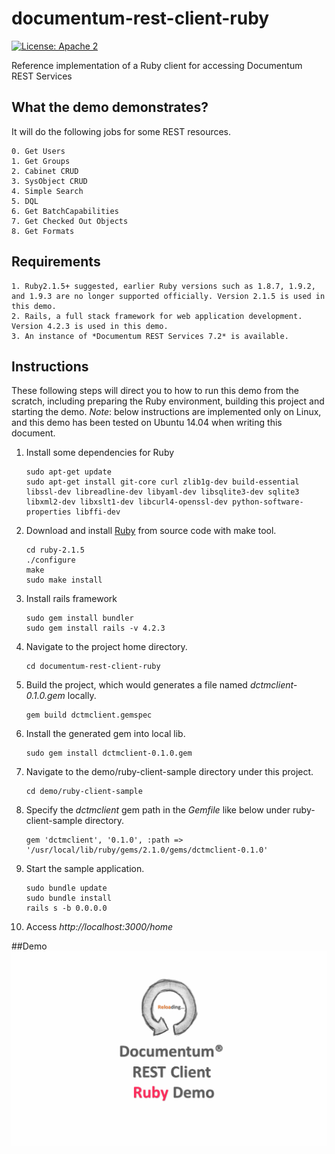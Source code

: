 # documentum-rest-client-ruby
[![License: Apache 2](https://img.shields.io/badge/license-Apache%202.0-brightgreen.svg)](http://www.apache.org/licenses/LICENSE-2.0)

Reference implementation of a Ruby client for accessing Documentum REST Services

## What the demo demonstrates?
It will do the following jobs for some REST resources.
```
0. Get Users
1. Get Groups
2. Cabinet CRUD
3. SysObject CRUD
4. Simple Search
5. DQL 
6. Get BatchCapabilities
7. Get Checked Out Objects
8. Get Formats
```

## Requirements
```
1. Ruby2.1.5+ suggested, earlier Ruby versions such as 1.8.7, 1.9.2, and 1.9.3 are no longer supported officially. Version 2.1.5 is used in this demo.
2. Rails, a full stack framework for web application development. Version 4.2.3 is used in this demo.
3. An instance of *Documentum REST Services 7.2* is available.
```

## Instructions  
These following steps will direct you to how to run this demo from the scratch, including preparing the Ruby environment, building this project and starting the demo.
*Note*: below instructions are implemented only on Linux, and this demo has been tested on Ubuntu 14.04 when writing this document. 

1. Install some dependencies for Ruby

    ```
    sudo apt-get update
    sudo apt-get install git-core curl zlib1g-dev build-essential libssl-dev libreadline-dev libyaml-dev libsqlite3-dev sqlite3 libxml2-dev libxslt1-dev libcurl4-openssl-dev python-software-properties libffi-dev
    ```
    
2. Download and install [Ruby](https://www.ruby-lang.org/en/downloads/) from source code with make tool.

    ```
    cd ruby-2.1.5
    ./configure
    make
    sudo make install
    ```
     
3. Install rails framework

    ```
    sudo gem install bundler
    sudo gem install rails -v 4.2.3
    ```
    
4. Navigate to the project home directory.

    ```
    cd documentum-rest-client-ruby 
    ```
    
5. Build the project, which would generates a file named *dctmclient-0.1.0.gem* locally.

    ```
    gem build dctmclient.gemspec
    ```
    
6. Install the generated gem into local lib.

    ```
    sudo gem install dctmclient-0.1.0.gem
    ```
     
7. Navigate to the demo/ruby-client-sample directory under this project.

    ```
    cd demo/ruby-client-sample
    ```
    
8. Specify the *dctmclient* gem path in the *Gemfile* like below under ruby-client-sample directory.

    ```
    gem 'dctmclient', '0.1.0', :path => '/usr/local/lib/ruby/gems/2.1.0/gems/dctmclient-0.1.0'
    ```
    
9. Start the sample application.

    ```
    sudo bundle update
    sudo bundle install
    rails s -b 0.0.0.0
    ```
    
10. Access *http://localhost:3000/home*

##Demo
<img src="demo/ruby-demo.gif" width="1000">

